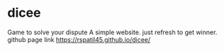 # dicee
Game to solve your dispute
A simple website. just refresh to get winner.
github page link
https://rspatil45.github.io/dicee/
